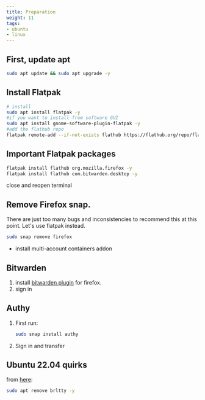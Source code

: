 ```yaml
---
title: Preparation
weight: 11
tags:
- ubuntu
- linux
---
```


## First, update apt

```bash
sudo apt update && sudo apt upgrade -y
```

## Install Flatpak

```bash
# install
sudo apt install flatpak -y
#if you want to install from software GUI
sudo apt install gnome-software-plugin-flatpak -y
#add the flathub repo
flatpak remote-add --if-not-exists flathub https://flathub.org/repo/flathub.flatpakrepo
```

## Important Flatpak packages

```bash
flatpak install flathub org.mozilla.firefox -y
flatpak install flathub com.bitwarden.desktop -y
```

close and reopen terminal

## Remove Firefox snap.

There are just too many bugs and inconsistencies to recommend this at this point.  Let's use flatpak instead.

```bash
sudo snap remove firefox
```

* install multi-account containers addon

## Bitwarden

1. install [bitwarden plugin](https://bitwarden.com/download/) for firefox.
1. sign in

## Authy

1. First run:

    ```bash
    sudo snap install authy
    ```

1. Sign in and transfer


## Ubuntu 22.04 quirks

from [here](https://unix.stackexchange.com/questions/696001/dev-ttyusb0-is-available-but-after-try-to-call-its-gone):


```bash
sudo apt remove brltty -y
```
